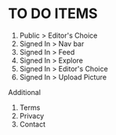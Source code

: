 # TO DO ITEMS

1. Public > Editor's Choice
2. Signed In > Nav bar
3. Signed In > Feed
4. Signed In > Explore
5. Signed In > Editor's Choice
6. Signed In > Upload Picture

Additional
1. Terms
2. Privacy
3. Contact
